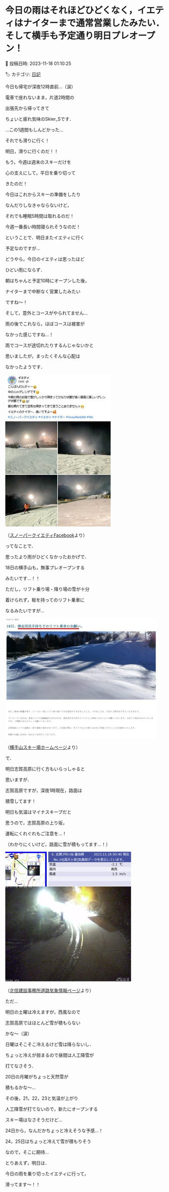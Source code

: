 # 今日の雨はそれほどひどくなく，イエティはナイターまで通常営業したみたい．そして横手も予定通り明日プレオープン！

📅 投稿日時: 2023-11-18 01:10:25

🏷️ カテゴリ: [日記](cc4b5682fb7b8b144980957a978653fb0.md)

今日も帰宅が深夜12時直前…（涙）


電車で座れないまま，片道2時間の


出張先から帰ってきて


ちょいと疲れ気味のSkier_Sです．


…この1週間もしんどかった…





それでも滑りに行く！


明日，滑りに行くのだ！！


もう，今週は週末のスキーだけを


心の支えにして，平日を乗り切って


きたのだ！





今日はこれからスキーの準備をしたり


なんだりしなきゃならないけど，


それでも睡眠5時間は取れるのだ！


今週一番長い時間寝られそうなのだ！





ということで．明日またイエティに行く


予定なのですが…





どうやら，今日のイエティは思ったほど


ひどい雨にならず．


朝はちゃんと予定10時にオープンした後，


ナイターまで中断なく営業したみたい


ですね～！





そして，意外とコースがやられてません…


雨の後でこれなら，ほぼコースは被害が


なかった感じですね…！


雨でコースが途切れたりするんじゃないかと


思いましたが，まったくそんな心配は


なかったようです．







![2c2e88fae2409c946e3d32d6a2c49a8c.jpg](images/2c2e88fae2409c946e3d32d6a2c49a8c.jpg)




（[スノーパークイエティFacebook](https://www.facebook.com/YetiSnowtown/)より）





ってなことで．


思ったより雨がひどくなかったおかげで．


18日の横手山も，無事プレオープンする


みたいです…！！





ただし，リフト乗り場・降り場の雪が十分


着けられず，板を持ってのリフト乗車に


なるみたいですが…







![75f940aeef1eecb09a72f926206feca4.jpg](images/75f940aeef1eecb09a72f926206feca4.jpg)




（[横手山スキー場ホームページ](https://yokoteyama2307.com/2023/11/17/18%e6%97%a5%e3%80%81%e6%bb%91%e8%b5%b0%e7%94%a8%e5%85%b7%e6%89%8b%e6%8c%81%e3%81%a1%e3%81%a7%e3%81%ae%e3%83%aa%e3%83%95%e3%83%88%e4%b9%97%e8%bb%8a%e3%81%ae%e3%81%8a%e9%a1%98%e3%81%84%e3%80%82/)より）





で．


明日志賀高原に行く方もいらっしゃると


思いますが．


志賀高原ですが，深夜1時現在，路面は


積雪してます！


明日も気温はマイナスキープだと


思うので，志賀高原の上り坂，


運転にくれぐれもご注意を…！


（わかりにくいけど，路面に雪が積もってます…！）







![837bd04a2345bed6ed1164e824fc31ce.jpg](images/837bd04a2345bed6ed1164e824fc31ce.jpg)




（[北信建設事務所道路気象情報ページ](http://hokushin.pref-nagano-roadcamera.jp/)より）





ただ…


明日の土曜は冷えますが，西風なので


志賀高原ではほとんど雪が積もらない


かな～（涙）





日曜はそこそこ冷えるけど雪は降らないし．


ちょっと冷えが弱まるので昼間は人工降雪が


打てなさそう．





20日の月曜がちょっと天然雪が


積もるかな～…





その後，21，22，23と気温が上がり


人工降雪が打てないので，新たにオープンする


スキー場はなさそうだけど…





24日から，なんだかちょっと冷えそうな予感…！


24，25日はちょっと冷えて雪が積もりそう


なので，そこに期待…





とりあえず，明日は．


今日の雨を乗り切ったイエティに行って，


滑ってます～！！
